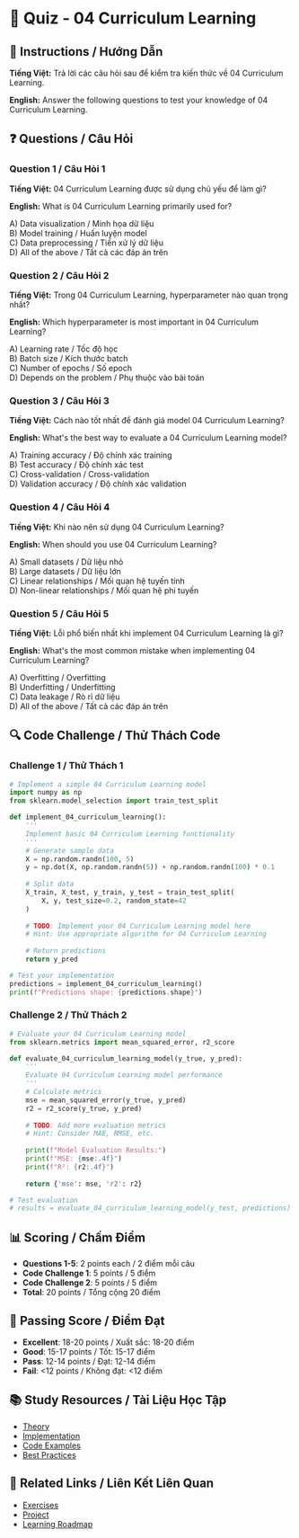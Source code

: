 # 🧠 Quiz - 04 Curriculum Learning

## 📝 Instructions / Hướng Dẫn

**Tiếng Việt:** Trả lời các câu hỏi sau để kiểm tra kiến thức về 04 Curriculum Learning.

**English:** Answer the following questions to test your knowledge of 04 Curriculum Learning.

## ❓ Questions / Câu Hỏi

### Question 1 / Câu Hỏi 1
**Tiếng Việt:** 04 Curriculum Learning được sử dụng chủ yếu để làm gì?

**English:** What is 04 Curriculum Learning primarily used for?

A) Data visualization / Minh họa dữ liệu  
B) Model training / Huấn luyện model  
C) Data preprocessing / Tiền xử lý dữ liệu  
D) All of the above / Tất cả các đáp án trên

### Question 2 / Câu Hỏi 2
**Tiếng Việt:** Trong 04 Curriculum Learning, hyperparameter nào quan trọng nhất?

**English:** Which hyperparameter is most important in 04 Curriculum Learning?

A) Learning rate / Tốc độ học  
B) Batch size / Kích thước batch  
C) Number of epochs / Số epoch  
D) Depends on the problem / Phụ thuộc vào bài toán

### Question 3 / Câu Hỏi 3
**Tiếng Việt:** Cách nào tốt nhất để đánh giá model 04 Curriculum Learning?

**English:** What's the best way to evaluate a 04 Curriculum Learning model?

A) Training accuracy / Độ chính xác training  
B) Test accuracy / Độ chính xác test  
C) Cross-validation / Cross-validation  
D) Validation accuracy / Độ chính xác validation

### Question 4 / Câu Hỏi 4
**Tiếng Việt:** Khi nào nên sử dụng 04 Curriculum Learning?

**English:** When should you use 04 Curriculum Learning?

A) Small datasets / Dữ liệu nhỏ  
B) Large datasets / Dữ liệu lớn  
C) Linear relationships / Mối quan hệ tuyến tính  
D) Non-linear relationships / Mối quan hệ phi tuyến

### Question 5 / Câu Hỏi 5
**Tiếng Việt:** Lỗi phổ biến nhất khi implement 04 Curriculum Learning là gì?

**English:** What's the most common mistake when implementing 04 Curriculum Learning?

A) Overfitting / Overfitting  
B) Underfitting / Underfitting  
C) Data leakage / Rò rỉ dữ liệu  
D) All of the above / Tất cả các đáp án trên

## 🔍 Code Challenge / Thử Thách Code

### Challenge 1 / Thử Thách 1
```python
# Implement a simple 04 Curriculum Learning model
import numpy as np
from sklearn.model_selection import train_test_split

def implement_04_curriculum_learning():
    '''
    Implement basic 04 Curriculum Learning functionality
    '''
    # Generate sample data
    X = np.random.randn(100, 5)
    y = np.dot(X, np.random.randn(5)) + np.random.randn(100) * 0.1
    
    # Split data
    X_train, X_test, y_train, y_test = train_test_split(
        X, y, test_size=0.2, random_state=42
    )
    
    # TODO: Implement your 04 Curriculum Learning model here
    # Hint: Use appropriate algorithm for 04 Curriculum Learning
    
    # Return predictions
    return y_pred

# Test your implementation
predictions = implement_04_curriculum_learning()
print(f"Predictions shape: {predictions.shape}")
```

### Challenge 2 / Thử Thách 2
```python
# Evaluate your 04 Curriculum Learning model
from sklearn.metrics import mean_squared_error, r2_score

def evaluate_04_curriculum_learning_model(y_true, y_pred):
    '''
    Evaluate 04 Curriculum Learning model performance
    '''
    # Calculate metrics
    mse = mean_squared_error(y_true, y_pred)
    r2 = r2_score(y_true, y_pred)
    
    # TODO: Add more evaluation metrics
    # Hint: Consider MAE, RMSE, etc.
    
    print(f"Model Evaluation Results:")
    print(f"MSE: {mse:.4f}")
    print(f"R²: {r2:.4f}")
    
    return {'mse': mse, 'r2': r2}

# Test evaluation
# results = evaluate_04_curriculum_learning_model(y_test, predictions)
```

## 📊 Scoring / Chấm Điểm

- **Questions 1-5**: 2 points each / 2 điểm mỗi câu
- **Code Challenge 1**: 5 points / 5 điểm
- **Code Challenge 2**: 5 points / 5 điểm
- **Total**: 20 points / Tổng cộng 20 điểm

## 🎯 Passing Score / Điểm Đạt

- **Excellent**: 18-20 points / Xuất sắc: 18-20 điểm
- **Good**: 15-17 points / Tốt: 15-17 điểm  
- **Pass**: 12-14 points / Đạt: 12-14 điểm
- **Fail**: <12 points / Không đạt: <12 điểm

## 📚 Study Resources / Tài Liệu Học Tập

- [Theory](./THEORY_04_curriculum_learning.md)
- [Implementation](./IMPLEMENTATION_04_curriculum_learning.md)
- [Code Examples](./CODE_EXAMPLES_04_curriculum_learning.md)
- [Best Practices](./BEST_PRACTICES_04_curriculum_learning.md)

## 🔗 Related Links / Liên Kết Liên Quan

- [Exercises](./EXERCISES_04_curriculum_learning.md)
- [Project](./PROJECT_04_curriculum_learning.md)
- [Learning Roadmap](./LEARNING_ROADMAP_04_curriculum_learning.md)
